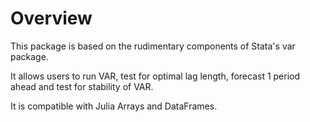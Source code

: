 # Overview

This package is based on the rudimentary components of Stata's var package. 

It allows users to run VAR, test for optimal lag length, forecast 1 period ahead and test for stability of VAR.

It is compatible with Julia Arrays and DataFrames. 




